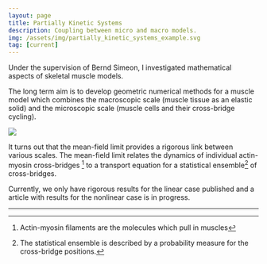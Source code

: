 ```yaml
---
layout: page
title: Partially Kinetic Systems
description: Coupling between micro and macro models.
img: /assets/img/partially_kinetic_systems_example.svg
tag: [current]
---
```


Under the supervision of Bernd Simeon, I investigated mathematical aspects of skeletal muscle models.

The long term aim is to develop geometric numerical methods
for a muscle model which combines the macroscopic scale (muscle tissue as an elastic solid) and the microscopic scale (muscle cells and their cross-bridge cycling).

<div class="center">
    <img class="col three" src="{{ site.baseurl }}/assets/img/discrete_muscle.png">
</div>

It turns out that the mean-field limit provides a rigorous link between various scales. The mean-field limit relates the dynamics of individual actin-myosin cross-bridges [^1] to a transport equation for a statistical ensemble[^2] of cross-bridges.



Currently, we only have rigorous results for the linear case published
and a article with results for the nonlinear case is in progress.

---

[^1]: Actin-myosin filaments are the molecules which pull in muscles
[^2]: The statistical ensemble is described by a probability measure for the cross-bridge positions.
